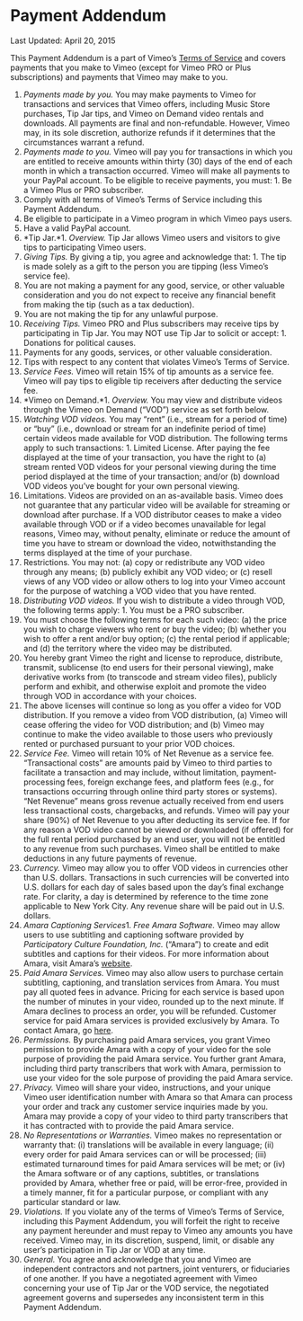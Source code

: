 Payment Addendum
================

Last Updated: April 20, 2015

 This Payment Addendum is a part of Vimeo’s [Terms of Service](/terms) and covers payments that you make to Vimeo (except for Vimeo PRO or Plus subscriptions) and payments that Vimeo may make to you.

1. *Payments made by you.* You may make payments to Vimeo for transactions and services that Vimeo offers, including Music Store purchases, Tip Jar tips, and Vimeo on Demand video rentals and downloads. All payments are final and non-refundable. However, Vimeo may, in its sole discretion, authorize refunds if it determines that the circumstances warrant a refund.
2. *Payments made to you.* Vimeo will pay you for transactions in which you are entitled to receive amounts within thirty (30) days of the end of each month in which a transaction occurred. Vimeo will make all payments to your PayPal account. To be eligible to receive payments, you must: 1. Be a Vimeo Plus or PRO subscriber.
2. Comply with all terms of Vimeo’s Terms of Service including this Payment Addendum.
3. Be eligible to participate in a Vimeo program in which Vimeo pays users.
4. Have a valid PayPal account.
3. *Tip Jar.*1. *Overview.* Tip Jar allows Vimeo users and visitors to give tips to participating Vimeo users.
2. *Giving Tips.* By giving a tip, you agree and acknowledge that: 1. The tip is made solely as a gift to the person you are tipping (less Vimeo’s service fee).
2. You are not making a payment for any good, service, or other valuable consideration and you do not expect to receive any financial benefit from making the tip (such as a tax deduction).
3. You are not making the tip for any unlawful purpose.
3. *Receiving Tips.* Vimeo PRO and Plus subscribers may receive tips by participating in Tip Jar. You may NOT use Tip Jar to solicit or accept: 1. Donations for political causes.
2. Payments for any goods, services, or other valuable consideration.
3. Tips with respect to any content that violates Vimeo’s Terms of Service.
4. *Service Fees.* Vimeo will retain 15% of tip amounts as a service fee. Vimeo will pay tips to eligible tip receivers after deducting the service fee.
4. *Vimeo on Demand.*1. *Overview.* You may view and distribute videos through the Vimeo on Demand (“VOD”) service as set forth below.
2. *Watching VOD videos.* You may “rent” (i.e., stream for a period of time) or “buy” (i.e., download or stream for an indefinite period of time) certain videos made available for VOD distribution. The following terms apply to such transactions: 1. Limited License. After paying the fee displayed at the time of your transaction, you have the right to (a) stream rented VOD videos for your personal viewing during the time period displayed at the time of your transaction; and/or (b) download VOD videos you’ve bought for your own personal viewing.
2. Limitations. Videos are provided on an as-available basis. Vimeo does not guarantee that any particular video will be available for streaming or download after purchase. If a VOD distributor ceases to make a video available through VOD or if a video becomes unavailable for legal reasons, Vimeo may, without penalty, eliminate or reduce the amount of time you have to stream or download the video, notwithstanding the terms displayed at the time of your purchase.
3. Restrictions. You may not: (a) copy or redistribute any VOD video through any means; (b) publicly exhibit any VOD video; or (c) resell views of any VOD video or allow others to log into your Vimeo account for the purpose of watching a VOD video that you have rented.
3. *Distributing VOD videos.* If you wish to distribute a video through VOD, the following terms apply: 1. You must be a PRO subscriber.
2. You must choose the following terms for each such video: (a) the price you wish to charge viewers who rent or buy the video; (b) whether you wish to offer a rent and/or buy option; (c) the rental period if applicable; and (d) the territory where the video may be distributed.
3. You hereby grant Vimeo the right and license to reproduce, distribute, transmit, sublicense (to end users for their personal viewing), make derivative works from (to transcode and stream video files), publicly perform and exhibit, and otherwise exploit and promote the video through VOD in accordance with your choices.
4. The above licenses will continue so long as you offer a video for VOD distribution. If you remove a video from VOD distribution, (a) Vimeo will cease offering the video for VOD distribution; and (b) Vimeo may continue to make the video available to those users who previously rented or purchased pursuant to your prior VOD choices.
4. *Service Fee.* Vimeo will retain 10% of Net Revenue as a service fee. “Transactional costs” are amounts paid by Vimeo to third parties to facilitate a transaction and may include, without limitation, payment-processing fees, foreign exchange fees, and platform fees (e.g., for transactions occurring through online third party stores or systems). “Net Revenue” means gross revenue actually received from end users less transactional costs, chargebacks, and refunds. Vimeo will pay your share (90%) of Net Revenue to you after deducting its service fee. If for any reason a VOD video cannot be viewed or downloaded (if offered) for the full rental period purchased by an end user, you will not be entitled to any revenue from such purchases. Vimeo shall be entitled to make deductions in any future payments of revenue.
5. *Currency.* Vimeo may allow you to offer VOD videos in currencies other than U.S. dollars. Transactions in such currencies will be converted into U.S. dollars for each day of sales based upon the day’s final exchange rate. For clarity, a day is determined by reference to the time zone applicable to New York City. Any revenue share will be paid out in U.S. dollars.
5. *Amara Captioning Services*1. *Free Amara Software.* Vimeo may allow users to use subtitling and captioning software provided by *Participatory Culture Foundation, Inc.* (“Amara”) to create and edit subtitles and captions for their videos. For more information about Amara, visit Amara’s [website](http://amara.org/).
2. *Paid Amara Services.* Vimeo may also allow users to purchase certain subtitling, captioning, and translation services from Amara. You must pay all quoted fees in advance. Pricing for each service is based upon the number of minutes in your video, rounded up to the next minute. If Amara declines to process an order, you will be refunded. Customer service for paid Amara services is provided exclusively by Amara. To contact Amara, go [here](/help/contact/amara).
3. *Permissions.* By purchasing paid Amara services, you grant Vimeo permission to provide Amara with a copy of your video for the sole purpose of providing the paid Amara service. You further grant Amara, including third party transcribers that work with Amara, permission to use your video for the sole purpose of providing the paid Amara service.
4. *Privacy.* Vimeo will share your video, instructions, and your unique Vimeo user identification number with Amara so that Amara can process your order and track any customer service inquiries made by you. Amara may provide a copy of your video to third party transcribers that it has contracted with to provide the paid Amara service.
5. *No Representations or Warranties.* Vimeo makes no representation or warranty that: (i) translations will be available in every language; (ii) every order for paid Amara services can or will be processed; (iii) estimated turnaround times for paid Amara services will be met; or (iv) the Amara software or of any captions, subtitles, or translations provided by Amara, whether free or paid, will be error-free, provided in a timely manner, fit for a particular purpose, or compliant with any particular standard or law.
6. *Violations.* If you violate any of the terms of Vimeo’s Terms of Service, including this Payment Addendum, you will forfeit the right to receive any payment hereunder and must repay to Vimeo any amounts you have received. Vimeo may, in its discretion, suspend, limit, or disable any user’s participation in Tip Jar or VOD at any time.
7. *General.* You agree and acknowledge that you and Vimeo are independent contractors and not partners, joint venturers, or fiduciaries of one another. If you have a negotiated agreement with Vimeo concerning your use of Tip Jar or the VOD service, the negotiated agreement governs and supersedes any inconsistent term in this Payment Addendum.